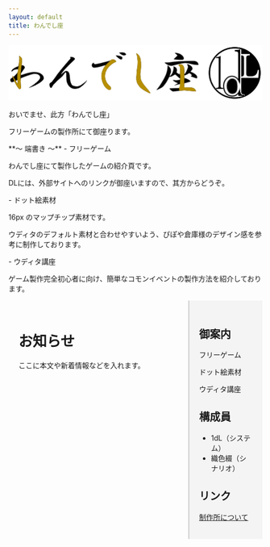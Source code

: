 ```yaml
---
layout: default
title: わんでし座
---
```


![わんでし座ロゴ](asset/img/1dLza_b1.png)

<p></p>
<p>おいでませ、此方「わんでし座」</p>
<p>フリーゲームの製作所にて御座ります。</p>
<p></p>
**～ 端書き ～**
- フリーゲーム
<p>わんでし座にて製作したゲームの紹介頁です。</p>
<p>DLには、外部サイトへのリンクが御座いますので、其方からどうぞ。</p>
- ドット絵素材
<p>16px のマップチップ素材です。</p>
<p>ウディタのデフォルト素材と合わせやすいよう、ぴぽや倉庫様のデザイン感を参考に制作しております。</p>
- ウディタ講座
<p>ゲーム製作完全初心者に向け、簡単なコモンイベントの製作方法を紹介しております。</p>

<div style="display:flex;">
  <!-- 左カラム（本文） -->
  <div style="flex:3; padding:20px;">
    <h1>お知らせ</h1>
    <p>ここに本文や新着情報などを入れます。</p>
  </div>

  <!-- 右カラム（サイドバー） -->
  <div style="flex:1; padding:20px; background:#f4f4f4; border-left:2px solid #ccc;">
    <h2>御案内</h2>
    <p>フリーゲーム</p>
    <p>ドット絵素材</p>
    <p>ウディタ講座</p>

 <h2>構成員</h2>
    <ul>
      <li>1dL（システム）</li>
      <li>織色綴（シナリオ）</li>
    </ul>

<h2>リンク</h2>
    <p><a href="about.html">制作所について</a></p>
  </div>
</div>
